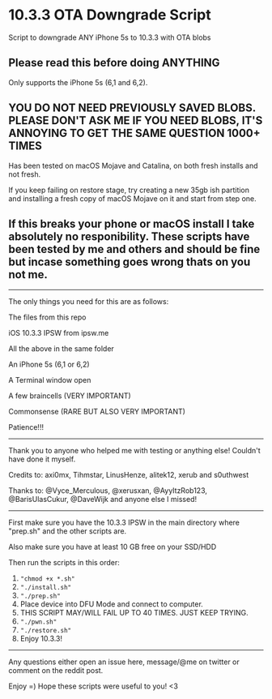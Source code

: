 # 10.3.3 OTA Downgrade Script
 Script to downgrade ANY iPhone 5s to 10.3.3 with OTA blobs
 
Please read this before doing ANYTHING
-------------------------------------------

Only supports the iPhone 5s (6,1 and 6,2).

YOU DO NOT NEED PREVIOUSLY SAVED BLOBS. 
PLEASE DON'T ASK ME IF YOU NEED BLOBS, IT'S ANNOYING TO GET THE SAME QUESTION 1000+ TIMES
-------------------------------------------

Has been tested on macOS Mojave and Catalina, on both fresh installs and not fresh. 

If you keep failing on restore stage, try creating a new 35gb ish partition and installing a fresh copy of macOS Mojave on it and start from step one. 

If this breaks your phone or macOS install I take absolutely no responibility.
These scripts have been tested by me and others and should be fine but incase something goes wrong thats on you not me. 
-------------------------------------------
-------------------------------------------

The only things you need for this are as follows: 

The files from this repo

iOS 10.3.3 IPSW from ipsw.me 

All the above in the same folder

An iPhone 5s (6,1 or 6,2)

A Terminal window open

A few braincells (VERY IMPORTANT) 

Commonsense (RARE BUT ALSO VERY IMPORTANT)

Patience!!!


-------------------------------------------

Thank you to anyone who helped me with testing or anything else! Couldn't have done it myself. 

Credits to: axi0mx, Tihmstar, LinusHenze, alitek12, xerub and s0uthwest

Thanks to: @Vyce_Merculous, @xerusxan, @AyyItzRob123, @BarisUlasCukur, @DaveWijk and anyone else I missed!

-------------------------------------------

First make sure you have the 10.3.3 IPSW in the main directory where "prep.sh" and the other scripts are.

Also make sure you have at least 10 GB free on your SSD/HDD

Then run the scripts in this order:
1. `"chmod +x *.sh"`
2. `"./install.sh"`
3. `"./prep.sh"`
4. Place device into DFU Mode and connect to computer. 
5. THIS SCRIPT MAY/WILL FAIL UP TO 40 TIMES. JUST KEEP TRYING. 
6. `"./pwn.sh"`
7. `"./restore.sh"`
8. Enjoy 10.3.3! 

-------------------------------------------

Any questions either open an issue here, message/@me on twitter or comment on the reddit post.

Enjoy =) Hope these scripts were useful to you! <3 
